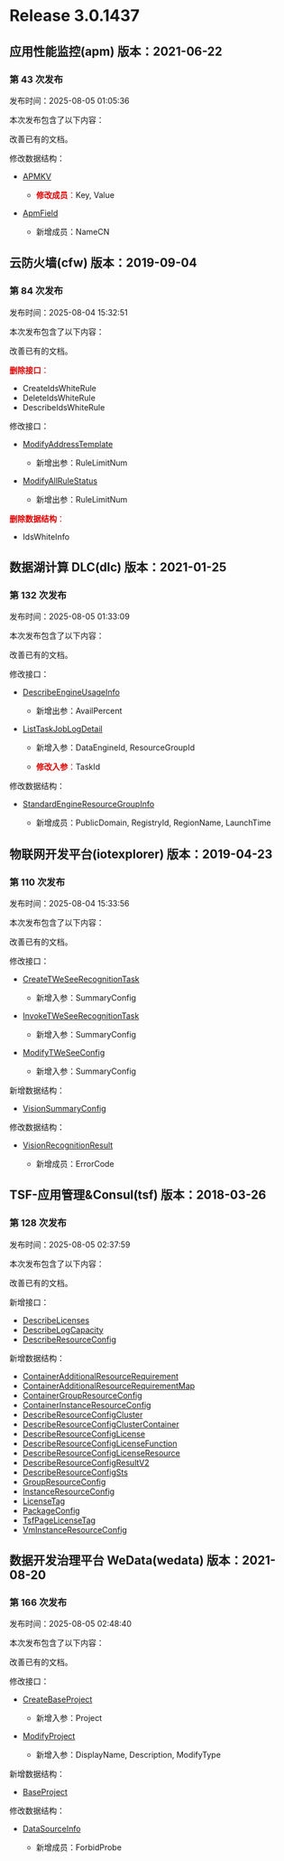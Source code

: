 # Release 3.0.1437

## 应用性能监控(apm) 版本：2021-06-22

### 第 43 次发布

发布时间：2025-08-05 01:05:36

本次发布包含了以下内容：

改善已有的文档。

修改数据结构：

* [APMKV](https://cloud.tencent.com/document/api/1463/64927#APMKV)

	* <font color="#dd0000">**修改成员**：</font>Key, Value

* [ApmField](https://cloud.tencent.com/document/api/1463/64927#ApmField)

	* 新增成员：NameCN




## 云防火墙(cfw) 版本：2019-09-04

### 第 84 次发布

发布时间：2025-08-04 15:32:51

本次发布包含了以下内容：

改善已有的文档。

<font color="#dd0000">**删除接口**：</font>

* CreateIdsWhiteRule
* DeleteIdsWhiteRule
* DescribeIdsWhiteRule

修改接口：

* [ModifyAddressTemplate](https://cloud.tencent.com/document/api/1132/97919)

	* 新增出参：RuleLimitNum

* [ModifyAllRuleStatus](https://cloud.tencent.com/document/api/1132/49063)

	* 新增出参：RuleLimitNum


<font color="#dd0000">**删除数据结构**：</font>

* IdsWhiteInfo



## 数据湖计算 DLC(dlc) 版本：2021-01-25

### 第 132 次发布

发布时间：2025-08-05 01:33:09

本次发布包含了以下内容：

改善已有的文档。

修改接口：

* [DescribeEngineUsageInfo](https://cloud.tencent.com/document/api/1342/87876)

	* 新增出参：AvailPercent

* [ListTaskJobLogDetail](https://cloud.tencent.com/document/api/1342/75645)

	* 新增入参：DataEngineId, ResourceGroupId

	* <font color="#dd0000">**修改入参**：</font>TaskId


修改数据结构：

* [StandardEngineResourceGroupInfo](https://cloud.tencent.com/document/api/1342/53778#StandardEngineResourceGroupInfo)

	* 新增成员：PublicDomain, RegistryId, RegionName, LaunchTime




## 物联网开发平台(iotexplorer) 版本：2019-04-23

### 第 110 次发布

发布时间：2025-08-04 15:33:56

本次发布包含了以下内容：

改善已有的文档。

修改接口：

* [CreateTWeSeeRecognitionTask](https://cloud.tencent.com/document/api/1081/118005)

	* 新增入参：SummaryConfig

* [InvokeTWeSeeRecognitionTask](https://cloud.tencent.com/document/api/1081/118004)

	* 新增入参：SummaryConfig

* [ModifyTWeSeeConfig](https://cloud.tencent.com/document/api/1081/118021)

	* 新增入参：SummaryConfig


新增数据结构：

* [VisionSummaryConfig](https://cloud.tencent.com/document/api/1081/34988#VisionSummaryConfig)

修改数据结构：

* [VisionRecognitionResult](https://cloud.tencent.com/document/api/1081/34988#VisionRecognitionResult)

	* 新增成员：ErrorCode




## TSF-应用管理&Consul(tsf) 版本：2018-03-26

### 第 128 次发布

发布时间：2025-08-05 02:37:59

本次发布包含了以下内容：

改善已有的文档。

新增接口：

* [DescribeLicenses](https://cloud.tencent.com/document/api/649/122280)
* [DescribeLogCapacity](https://cloud.tencent.com/document/api/649/122279)
* [DescribeResourceConfig](https://cloud.tencent.com/document/api/649/122278)

新增数据结构：

* [ContainerAdditionalResourceRequirement](https://cloud.tencent.com/document/api/649/36099#ContainerAdditionalResourceRequirement)
* [ContainerAdditionalResourceRequirementMap](https://cloud.tencent.com/document/api/649/36099#ContainerAdditionalResourceRequirementMap)
* [ContainerGroupResourceConfig](https://cloud.tencent.com/document/api/649/36099#ContainerGroupResourceConfig)
* [ContainerInstanceResourceConfig](https://cloud.tencent.com/document/api/649/36099#ContainerInstanceResourceConfig)
* [DescribeResourceConfigCluster](https://cloud.tencent.com/document/api/649/36099#DescribeResourceConfigCluster)
* [DescribeResourceConfigClusterContainer](https://cloud.tencent.com/document/api/649/36099#DescribeResourceConfigClusterContainer)
* [DescribeResourceConfigLicense](https://cloud.tencent.com/document/api/649/36099#DescribeResourceConfigLicense)
* [DescribeResourceConfigLicenseFunction](https://cloud.tencent.com/document/api/649/36099#DescribeResourceConfigLicenseFunction)
* [DescribeResourceConfigLicenseResource](https://cloud.tencent.com/document/api/649/36099#DescribeResourceConfigLicenseResource)
* [DescribeResourceConfigResultV2](https://cloud.tencent.com/document/api/649/36099#DescribeResourceConfigResultV2)
* [DescribeResourceConfigSts](https://cloud.tencent.com/document/api/649/36099#DescribeResourceConfigSts)
* [GroupResourceConfig](https://cloud.tencent.com/document/api/649/36099#GroupResourceConfig)
* [InstanceResourceConfig](https://cloud.tencent.com/document/api/649/36099#InstanceResourceConfig)
* [LicenseTag](https://cloud.tencent.com/document/api/649/36099#LicenseTag)
* [PackageConfig](https://cloud.tencent.com/document/api/649/36099#PackageConfig)
* [TsfPageLicenseTag](https://cloud.tencent.com/document/api/649/36099#TsfPageLicenseTag)
* [VmInstanceResourceConfig](https://cloud.tencent.com/document/api/649/36099#VmInstanceResourceConfig)



## 数据开发治理平台 WeData(wedata) 版本：2021-08-20

### 第 166 次发布

发布时间：2025-08-05 02:48:40

本次发布包含了以下内容：

改善已有的文档。

修改接口：

* [CreateBaseProject](https://cloud.tencent.com/document/api/1267/121425)

	* 新增入参：Project

* [ModifyProject](https://cloud.tencent.com/document/api/1267/121422)

	* 新增入参：DisplayName, Description, ModifyType


新增数据结构：

* [BaseProject](https://cloud.tencent.com/document/api/1267/76336#BaseProject)

修改数据结构：

* [DataSourceInfo](https://cloud.tencent.com/document/api/1267/76336#DataSourceInfo)

	* 新增成员：ForbidProbe




